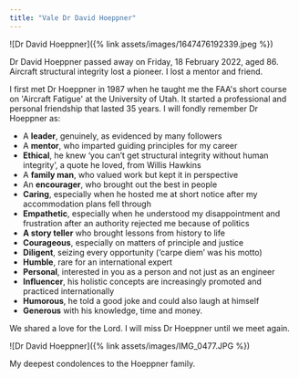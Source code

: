 ```yaml
---
title: "Vale Dr David Hoeppner"
---
```


![Dr David Hoeppner]({% link assets/images/1647476192339.jpeg %})
  
Dr David Hoeppner passed away on Friday, 18 February 2022, aged 86. Aircraft structural integrity lost a pioneer. I lost a mentor and friend.

I first met Dr Hoeppner in 1987 when he taught me the FAA's short course on 'Aircraft Fatigue' at the University of Utah. It started a professional and personal friendship that lasted 35 years. I will fondly remember Dr Hoeppner as:

* A **leader**, genuinely, as evidenced by many followers
* A **mentor**, who imparted guiding principles for my career
* **Ethical**, he knew ‘you can’t get structural integrity without human integrity’, a quote he loved, from Willis Hawkins 
* A **family man**, who valued work but kept it in perspective 
* An **encourager**, who brought out the best in people
* **Caring**, especially when he hosted me at short notice after my accommodation plans fell through
* **Empathetic**, especially when he understood my disappointment and frustration after an authority rejected me because of politics
* **A story teller** who brought lessons from history to life
* **Courageous**, especially on matters of principle and justice 
* **Diligent**, seizing every opportunity (‘carpe diem’ was his motto)
* **Humble**, rare for an international expert
* **Personal**, interested in you as a person and not just as an engineer
* **Influencer**, his holistic concepts are increasingly promoted and practiced internationally
* **Humorous**, he told a good joke and could also laugh at himself
* **Generous** with his knowledge, time and money.

We shared a love for the Lord. I will miss Dr Hoeppner until we meet again.

![Dr David Hoeppner]({% link assets/images/IMG_0477.JPG %})

My deepest condolences to the Hoeppner family. 

